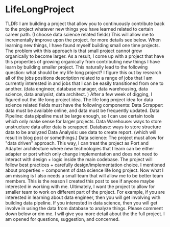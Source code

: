 # LifeLongProject
TLDR: I am building a project that allow you to continuously contribute back to the project whatever new things you have learned related to certain career path. (I choose data science related fields) This will allow me to incrementally improve upon the project.    for more details see below.  When learning new things, I have found myself building small one time projects. The problem with this approach is that small project cannot grow organically to become larger. As a result, I come up with a project that have this properties of growing organically from contributing new things I have learn by building smaller project.  This naturally lead to the following question: what should be my life long project? I figure this out by research all of the jobs positions description related to a range of jobs that I am currently interested in and jobs that I can be easily transitioned from one to another. (data engineer, database manager, data warehousing, data science, data analysist, data architect. ) After a few week of digging, I figured out the life long project idea. The life long project idea for data science related fields must have the following components:  Data Scrapper: data must be available online, and data must be frequently updated.  Data Pipeline: data pipeline must be large enough, so I can use certain tools which only make sense for larger projects.  Data Warehouse: ways to store unstructure data after data is scrapped.  Database: ways to store structure data to be analyzed  Data Analysis: use data to create report. (which will result in blog post or somethings.)  Data science: The project must allow for "data driven" approach.  This way, I can treat the project as Port and Adapter architecture where new technologies that I learn can be either adapter or port which only change implementation and does not need to interact with design + logic inside the main codebase.  The project will follow best practices + carefully design/implementation choice.  I mentioned about properties + component of data science life long project. Now what I am missing is I also needs a small team that will allow me to be better team members. This is the reason I created this post to see if anyone maybe interested in working with me. Ultimately, I want the project to allow for smaller team to work on different part of the project. For example, if you are interested in learning about data engineer, then you will get involving with building data pipeline. If you interested in data science, then you will get involve in using the data from database to analyze things.  Please comment down below or dm me. I will give you more detail about the the full project.  I am opened for questions, suggestion, and concerned.
